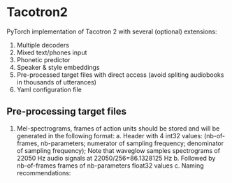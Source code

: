 # Tacotron2
PyTorch implementation of Tacotron 2 with several (optional) extensions:
1. Multiple decoders
2. Mixed text/phones input
3. Phonetic predictor
4. Speaker & style embeddings
5. Pre-processed target files with direct access (avoid spliting audiobooks in thousands of utterances)
6. Yaml configuration file
  
## Pre-processing target files
1. Mel-spectrograms, frames of action units should be stored and will be generated in the following format:
  a. Header with 4 int32 values: (nb-of-frames, nb-parameters; numerator of sampling frequency; denominator of sampling frequency); Note that waveglow samples spectrograms of 22050 Hz audio signals at 22050/256=86.1328125 Hz
  b. Followed by nb-of-frames frames of nb-parameters float32 values
  c. Naming recommendations: <author>_<book>_<reader>_<style>_<volume>_<chapter>.<parameter_name>.
  d. Note that <reader>, <style> and <parameter_name> are used in the Yaml configuration file to automatically select the appropriate items in the lists of keys 'speakers', 'styles' and 'ext_data'
3. A .csv file describing utterances. Each line contains fields separated by "|".
  a. They should contain at least 4 fields: <target_file>|<start ms>|<end ms>|<text or input phones separated by spaces in {}>
  b. An additional field may specify aligned output phones separated by spaces
  c. The key 'lgs_sil_add' in the Yaml configuration file specifies how many seconds of ambient silence (typically 0.1s) are added before <start ms> and <end ms>. Input text entries should "explain" these silences: we recommend to begin and end utterances produced in isolation with the end-of-chapter symbol "§", otherwise to start the current utterance with the final punctuation of the previous utterance.
4. Language-specific lists of text characters, input phones & output phones are specified in def_symbols.py respectively by _specific_characters, valid_symbols & valid_alignments
  a. Language is selected in the Yaml configuration file via the key 'language'

## Training
1. python3 do_train.py --output_directory <...> -c tacotron2_FR --config tc2.yaml --hparams "{factor_pho: 1.00, nb_epochs: 10, learning_rate: 0.0002, batch_size: 40, nm_csv_train: '<...>.csv', lgs_max: 10}"

## Inference/synthesis
1. python3 do_syn.py --output_directory <...> --vocoder=waveglow_NEB.pt --tacotron tacotron2_FR -e '' --config tc2.yaml --hparams "{nm_csv_test: '<...>.csv'}"
  a. The list of supported neural vocoders are listed in the key 'vocoder' in the Yaml configuration file: for now, 'waveglow' and 'hifigan' are supported

## Related repos
[WaveGlow](https://github.com/NVIDIA/WaveGlow) Faster than real time Flow-based Generative Network for Speech Synthesis
[HiFi_GAN](https://github.com/jik876/hifi-gan) GAN-based model capable of generating high fidelity speech efficiently
